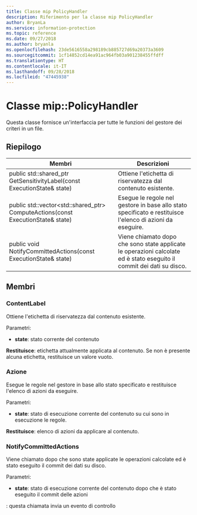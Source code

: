 ```yaml
---
title: Classe mip PolicyHandler
description: Riferimento per la classe mip PolicyHandler
author: BryanLa
ms.service: information-protection
ms.topic: reference
ms.date: 09/27/2018
ms.author: bryanla
ms.openlocfilehash: 23de5616558a298189cb885727d69a20373a3609
ms.sourcegitcommit: 1cf14852cd14ea91ac964fb03a901238455ffdff
ms.translationtype: HT
ms.contentlocale: it-IT
ms.lasthandoff: 09/28/2018
ms.locfileid: "47445938"
---
```

# <a name="class-mippolicyhandler"></a>Classe mip::PolicyHandler 
Questa classe fornisce un'interfaccia per tutte le funzioni del gestore dei criteri in un file.
  
## <a name="summary"></a>Riepilogo
 Membri                        | Descrizioni                                
--------------------------------|---------------------------------------------
public std::shared_ptr<ContentLabel> GetSensitivityLabel(const ExecutionState& state)  |  Ottiene l'etichetta di riservatezza dal contenuto esistente.
public std::vector<std::shared_ptr<Action>> ComputeActions(const ExecutionState& state)  |  Esegue le regole nel gestore in base allo stato specificato e restituisce l'elenco di azioni da eseguire.
 public void NotifyCommittedActions(const ExecutionState& state)  |  Viene chiamato dopo che sono state applicate le operazioni calcolate ed è stato eseguito il commit dei dati su disco.
  
## <a name="members"></a>Membri
  
### <a name="contentlabel"></a>ContentLabel
Ottiene l'etichetta di riservatezza dal contenuto esistente.

Parametri:  
* **state**: stato corrente del contenuto 



  
**Restituisce**: etichetta attualmente applicata al contenuto. Se non è presente alcuna etichetta, restituisce un valore vuoto.
  
### <a name="action"></a>Azione
Esegue le regole nel gestore in base allo stato specificato e restituisce l'elenco di azioni da eseguire.

Parametri:  
* **state**: stato di esecuzione corrente del contenuto su cui sono in esecuzione le regole. 



  
**Restituisce**: elenco di azioni da applicare al contenuto.
  
### <a name="notifycommittedactions"></a>NotifyCommittedActions
Viene chiamato dopo che sono state applicate le operazioni calcolate ed è stato eseguito il commit dei dati su disco.

Parametri:  
* **state**: stato di esecuzione corrente del contenuto dopo che è stato eseguito il commit delle azioni 


: questa chiamata invia un evento di controllo